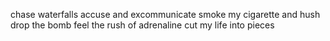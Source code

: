 chase waterfalls
accuse and excommunicate
smoke my cigarette and hush
drop the bomb
feel the rush of adrenaline
cut my life into pieces